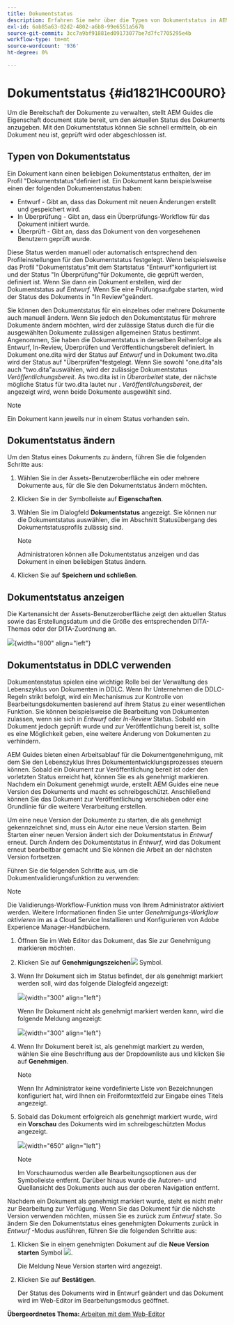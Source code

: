 ```yaml
---
title: Dokumentstatus
description: Erfahren Sie mehr über die Typen von Dokumentstatus in AEM Handbüchern. Erfahren Sie, wie Sie den Dokumentstatus ändern oder anzeigen und den Dokumentstatus in DDLC verwenden.
exl-id: 6ab85a63-02d2-4802-a6b8-99e6551a567b
source-git-commit: 3cc7a9bf91881ed09173077be7d7fc7705295e4b
workflow-type: tm+mt
source-wordcount: '936'
ht-degree: 0%

---
```


# Dokumentstatus {#id1821HC00URO}

Um die Bereitschaft der Dokumente zu verwalten, stellt AEM Guides die Eigenschaft document state bereit, um den aktuellen Status des Dokuments anzugeben. Mit den Dokumentstatus können Sie schnell ermitteln, ob ein Dokument neu ist, geprüft wird oder abgeschlossen ist.

## Typen von Dokumentstatus

Ein Dokument kann einen beliebigen Dokumentstatus enthalten, der im Profil &quot;Dokumentstatus&quot;definiert ist. Ein Dokument kann beispielsweise einen der folgenden Dokumentenstatus haben:

- Entwurf - Gibt an, dass das Dokument mit neuen Änderungen erstellt und gespeichert wird.
- In Überprüfung - Gibt an, dass ein Überprüfungs-Workflow für das Dokument initiiert wurde.
- Überprüft - Gibt an, dass das Dokument von den vorgesehenen Benutzern geprüft wurde.

Diese Status werden manuell oder automatisch entsprechend den Profileinstellungen für den Dokumentstatus festgelegt. Wenn beispielsweise das Profil &quot;Dokumentstatus&quot;mit dem Startstatus &quot;Entwurf&quot;konfiguriert ist und der Status &quot;In Überprüfung&quot;für Dokumente, die geprüft werden, definiert ist. Wenn Sie dann ein Dokument erstellen, wird der Dokumentstatus auf *Entwurf*. Wenn Sie eine Prüfungsaufgabe starten, wird der Status des Dokuments in &quot;In Review&quot;geändert.

Sie können den Dokumentstatus für ein einzelnes oder mehrere Dokumente auch manuell ändern. Wenn Sie jedoch den Dokumentstatus für mehrere Dokumente ändern möchten, wird der zulässige Status durch die für die ausgewählten Dokumente zulässigen allgemeinen Status bestimmt. Angenommen, Sie haben die Dokumentstatus in derselben Reihenfolge als Entwurf, In-Review, Überprüfen und Veröffentlichungsbereit definiert. In Dokument one.dita wird der Status auf *Entwurf* und in Dokument two.dita wird der Status auf &quot;Überprüfen&quot;festgelegt. Wenn Sie sowohl &quot;one.dita&quot;als auch &quot;two.dita&quot;auswählen, wird der zulässige Dokumentstatus *Veröffentlichungsbereit*. As two.dita ist in *Überarbeitet* state, der nächste mögliche Status für two.dita lautet nur . *Veröffentlichungsbereit*, der angezeigt wird, wenn beide Dokumente ausgewählt sind.

>[!NOTE]
>
> Ein Dokument kann jeweils nur in einem Status vorhanden sein.

## Dokumentstatus ändern

Um den Status eines Dokuments zu ändern, führen Sie die folgenden Schritte aus:

1. Wählen Sie in der Assets-Benutzeroberfläche ein oder mehrere Dokumente aus, für die Sie den Dokumentstatus ändern möchten.
1. Klicken Sie in der Symbolleiste auf **Eigenschaften**.
1. Wählen Sie im Dialogfeld **Dokumentstatus** angezeigt. Sie können nur die Dokumentstatus auswählen, die im Abschnitt Statusübergang des Dokumentstatusprofils zulässig sind.

   >[!NOTE]
   >
   >Administratoren können alle Dokumentstatus anzeigen und das Dokument in einen beliebigen Status ändern.

1. Klicken Sie auf **Speichern und schließen**.

## Dokumentstatus anzeigen

Die Kartenansicht der Assets-Benutzeroberfläche zeigt den aktuellen Status sowie das Erstellungsdatum und die Größe des entsprechenden DITA-Themas oder der DITA-Zuordnung an.

![](images/document_state.png){width="800" align="left"}

## Dokumentstatus in DDLC verwenden

Dokumentenstatus spielen eine wichtige Rolle bei der Verwaltung des Lebenszyklus von Dokumenten in DDLC. Wenn Ihr Unternehmen die DDLC-Regeln strikt befolgt, wird ein Mechanismus zur Kontrolle von Bearbeitungsdokumenten basierend auf ihrem Status zu einer wesentlichen Funktion. Sie können beispielsweise die Bearbeitung von Dokumenten zulassen, wenn sie sich in *Entwurf* oder *In-Review* Status. Sobald ein Dokument jedoch geprüft wurde und zur Veröffentlichung bereit ist, sollte es eine Möglichkeit geben, eine weitere Änderung von Dokumenten zu verhindern.

AEM Guides bieten einen Arbeitsablauf für die Dokumentgenehmigung, mit dem Sie den Lebenszyklus Ihres Dokumententwicklungsprozesses steuern können. Sobald ein Dokument zur Veröffentlichung bereit ist oder den vorletzten Status erreicht hat, können Sie es als genehmigt markieren. Nachdem ein Dokument genehmigt wurde, erstellt AEM Guides eine neue Version des Dokuments und macht es schreibgeschützt. Anschließend können Sie das Dokument zur Veröffentlichung verschieben oder eine Grundlinie für die weitere Verarbeitung erstellen.

Um eine neue Version der Dokumente zu starten, die als genehmigt gekennzeichnet sind, muss ein Autor eine neue Version starten. Beim Starten einer neuen Version ändert sich der Dokumentstatus in *Entwurf* erneut. Durch Ändern des Dokumentstatus in *Entwurf*, wird das Dokument erneut bearbeitbar gemacht und Sie können die Arbeit an der nächsten Version fortsetzen.

Führen Sie die folgenden Schritte aus, um die Dokumentvalidierungsfunktion zu verwenden:

>[!NOTE]
>
> Die Validierungs-Workflow-Funktion muss von Ihrem Administrator aktiviert werden. Weitere Informationen finden Sie unter *Genehmigungs-Workflow aktivieren* im as a Cloud Service Installieren und Konfigurieren von Adobe Experience Manager-Handbüchern.

1. Öffnen Sie im Web Editor das Dokument, das Sie zur Genehmigung markieren möchten.

1. Klicken Sie auf **Genehmigungszeichen**![](images/mark_approve_icon.svg) Symbol.

1. Wenn Ihr Dokument sich im Status befindet, der als genehmigt markiert werden soll, wird das folgende Dialogfeld angezeigt:

   ![](images/mark-approved-correct-state.png){width="300" align="left"}

   Wenn Ihr Dokument nicht als genehmigt markiert werden kann, wird die folgende Meldung angezeigt:

   ![](images/mark-approved-incorrect-state.png){width="300" align="left"}

1. Wenn Ihr Dokument bereit ist, als genehmigt markiert zu werden, wählen Sie eine Beschriftung aus der Dropdownliste aus und klicken Sie auf **Genehmigen**.

   >[!NOTE]
   >
   > Wenn Ihr Administrator keine vordefinierte Liste von Bezeichnungen konfiguriert hat, wird Ihnen ein Freiformtextfeld zur Eingabe eines Titels angezeigt.

1. Sobald das Dokument erfolgreich als genehmigt markiert wurde, wird ein **Vorschau** des Dokuments wird im schreibgeschützten Modus angezeigt.

   ![](images/approved-doc-read-only.png){width="650" align="left"}

   >[!NOTE]
   >
   > Im Vorschaumodus werden alle Bearbeitungsoptionen aus der Symbolleiste entfernt. Darüber hinaus wurde die Autoren- und Quellansicht des Dokuments auch aus der oberen Navigation entfernt.


Nachdem ein Dokument als genehmigt markiert wurde, steht es nicht mehr zur Bearbeitung zur Verfügung. Wenn Sie das Dokument für die nächste Version verwenden möchten, müssen Sie es zurück zum *Entwurf* state. So ändern Sie den Dokumentstatus eines genehmigten Dokuments zurück in *Entwurf* -Modus ausführen, führen Sie die folgenden Schritte aus:

1. Klicken Sie in einem genehmigten Dokument auf die **Neue Version starten** Symbol ![](images/approved-restart-draft-mode-icon.svg).

   Die Meldung Neue Version starten wird angezeigt.

1. Klicken Sie auf **Bestätigen**.

   Der Status des Dokuments wird in Entwurf geändert und das Dokument wird im Web-Editor im Bearbeitungsmodus geöffnet.


**Übergeordnetes Thema:**[ Arbeiten mit dem Web-Editor](web-editor.md)
